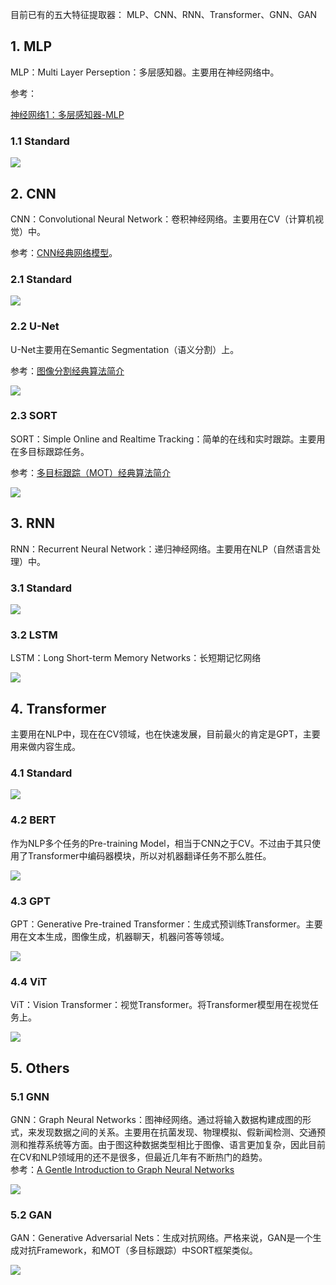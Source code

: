 目前已有的五大特征提取器：
MLP、CNN、RNN、Transformer、GNN、GAN

## 1. **MLP**

MLP：Multi Layer Perseption：多层感知器。主要用在神经网络中。

参考：

[神经网络1：多层感知器-MLP](https://zhuanlan.zhihu.com/p/63184325)

### **1.1 Standard**

![](https://pic2.zhimg.com/80/v2-f173b24c16d1155d3647bed03bee52cd_720w.webp)


## 2. **CNN**

CNN：Convolutional Neural Network：卷积神经网络。主要用在CV（计算机视觉）中。

参考：[CNN经典网络模型](https://zhuanlan.zhihu.com/p/596559928)。

### **2.1** **Standard**

![](https://pic2.zhimg.com/80/v2-5e1bb783438dfa201a02d79086390409_720w.webp)

### 2.2 U-Net

U-Net主要用在Semantic Segmentation（语义分割）上。

参考：[图像分割经典算法简介](https://zhuanlan.zhihu.com/p/608867891)

![](https://pic3.zhimg.com/80/v2-4685f132c738d9e8c23b6a371879d786_720w.webp)

### **2.3 SORT**

SORT：Simple Online and Realtime Tracking：简单的在线和实时跟踪。主要用在多目标跟踪任务。

参考：[多目标跟踪（MOT）经典算法简介](https://zhuanlan.zhihu.com/p/603940620)

![](https://pic1.zhimg.com/80/v2-48d065506c673e89602ce59ae68ed8d4_720w.webp)

## 3. **RNN**

RNN：Recurrent Neural Network：递归神经网络。主要用在NLP（自然语言处理）中。

### **3.1 Standard**

![](https://pic1.zhimg.com/80/v2-2ab6532d38cc6e313f7c597d31a48d7c_720w.webp)

### **3.2 LSTM**

LSTM：Long Short-term Memory Networks：长短期记忆网络

![](https://pic3.zhimg.com/80/v2-9c2dba32d2818fe6960c214bda3b2472_720w.webp)

## 4. **Transformer**

主要用在NLP中，现在在CV领域，也在快速发展，目前最火的肯定是GPT，主要用来做内容生成。

### **4.1 Standard**

![](https://pic1.zhimg.com/80/v2-ceed34db36ce3f1228750948bca7cd80_720w.webp)

### **4.2 BERT**

作为NLP多个任务的Pre-training Model，相当于CNN之于CV。不过由于其只使用了Transformer中编码器模块，所以对机器翻译任务不那么胜任。

![](https://pic2.zhimg.com/80/v2-b6a8a2c1d9788bea6dfe7ac2e0884779_720w.webp)

### **4.3 GPT**

GPT：Generative Pre-trained Transformer：生成式预训练Transformer。主要用在文本生成，图像生成，机器聊天，机器问答等领域。

![](https://pic1.zhimg.com/80/v2-8840eec219a3c3ece2664c0e2894dcfc_720w.webp)

### **4.4 ViT**

ViT：Vision Transformer：视觉Transformer。将Transformer模型用在视觉任务上。

![](https://pic1.zhimg.com/80/v2-7c364d3d9232246c35271e713e33e3f0_720w.webp)

## 5. **Others**

### **5.1 GNN**

GNN：Graph Neural Networks：图神经网络。通过将输入数据构建成图的形式，来发现数据之间的关系。主要用在抗菌发现、物理模拟、假新闻检测、交通预测和推荐系统等方面。由于图这种数据类型相比于图像、语言更加复杂，因此目前在CV和NLP领域用的还不是很多，但最近几年有不断热门的趋势。  
参考：[A Gentle Introduction to Graph Neural Networks](https://link.zhihu.com/?target=https%3A//distill.pub/2021/gnn-intro/)

![](https://pic1.zhimg.com/80/v2-7afd009d2f04511d2c0355e2b750e0a4_720w.webp)

### **5.2 GAN**

GAN：Generative Adversarial Nets：生成对抗网络。严格来说，GAN是一个生成对抗Framework，和MOT（多目标跟踪）中SORT框架类似。

![](https://pic1.zhimg.com/80/v2-e2c6a1739ad4521dde1a14adf9d8cc54_720w.webp)
